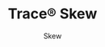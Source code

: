 ---
title: "Trace® Skew"
image_primary: "img/Arktura-Trace-Skew-Feature-Image-v1-1600x1600.png"
image_secondary: "img/Arktura-Trace-Skew-Woodruff-Sawyer-San-Francisco-CA_WEB_2.jpg"
description: "Skew%u2019s%20powder-coated%20aluminum%20torsion%20spring%20panels%20bring%20modern%20elegance%20to%20any%20design%2C%20with%20it%u2019s%20thin%2C%20interwoven%20lines.%20Add%20our%20optional%20InLine%20lighting%20for%20a%20beautiful%20glow%2C%20our%20backlighting%20for%20additional%20brightness%20or%20our%20Soft%20Sound%AE%20backer%20for%20sound%20control.%20%A0"
designer: "Arktura"
subtitle: "Skew"
href: "https://arktura.com/product/trace-skew/"
tags: 
  - "arktura"
  - "Acoustic"
  - "Ceiling Panels"
  - "Lighting"
  - "Wall Panels"
  - "wall-panels"
category: "wall-panels"
manufacturer: "Arktura"
slug: "/manufacturers/arktura/wall-panels/arktura-trace-skew"
---